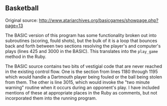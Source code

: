 Basketball
----------

Original source:
http://www.atariarchives.org/basicgames/showpage.php?page=13

The BASIC version of this program has some functionality broken out into subroutines (scoring, fould shots), but the bulk of it is a loop that bounces back and forth between two sections resolving the player's and computer's plays (lines 425 and 3000 in the BASIC). This translates into the `play_game` method in the Ruby. 

The BASIC source contains two bits of vestigial code that are never reached in the existing control flow. One is the section from lines 1180 through 1195 which would handle a Dartmouth player being fouled or the ball being stolen from them. The other is line 3015, which would invoke the "two minute warning" routine when it occurs during an opponent's play. I have included mentions of these at appropriate places in the Ruby as comments, but not incorporated them into the running program.
